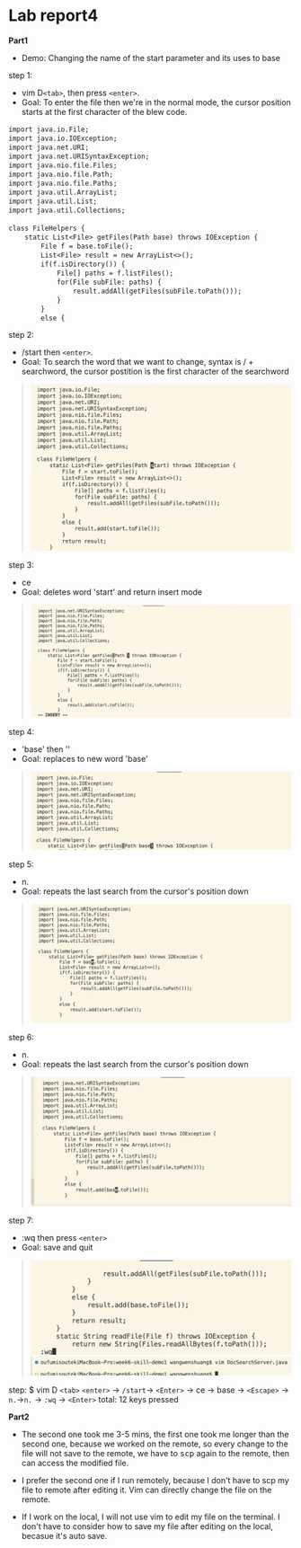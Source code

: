 # Lab report4

**Part1**

- Demo: Changing the name of the start parameter and its uses to base

step 1:
- vim D`<tab>`, then press `<enter>`. 
- Goal: To enter the file then we're in the normal mode, the cursor position starts at the first character of the blew code.


```
import java.io.File;
import java.io.IOException;
import java.net.URI;
import java.net.URISyntaxException;
import java.nio.file.Files;
import java.nio.file.Path;
import java.nio.file.Paths;
import java.util.ArrayList;
import java.util.List;
import java.util.Collections;

class FileHelpers {
    static List<File> getFiles(Path base) throws IOException {
        File f = base.toFile();
        List<File> result = new ArrayList<>();
        if(f.isDirectory()) {
            File[] paths = f.listFiles();
            for(File subFile: paths) { 
                result.addAll(getFiles(subFile.toPath()));
            }
        }
        else {
```

step 2:
- /start then `<enter>`.
- Goal: To search the word that we want to change, syntax is / + searchword, the cursor postition is the first character of the searchword
> ![](vim-p1-1.png)

step 3:
- ce
- Goal: deletes word 'start' and return insert mode
> ![](ce.png)

step 4:
- 'base' then '<esc>'
- Goal: replaces to new word 'base'
> ![](addbase.png)

step 5:
- n.
- Goal: repeats the last search from the cursor's position down
> ![](n1.png)

step 6:
- n.
- Goal: repeats the last search from the cursor's position down
> ![](n2.png)

step 7:
- :wq then press `<enter>`
- Goal: save and quit
> ![](vim-wq.png)
> ![](vim-save.png)

step:  $ vim D `<tab>` `<enter>` -> `/start`-> `<Enter>` -> ce  -> base -> `<Escape>` -> `n.`->`n.` -> `:wq` -> `<Enter>`
total: 12 keys pressed

**Part2**
- The second one took me 3-5 mins, the first one took me longer than the second one, because we worked on the remote, so every change to the file will not save to the remote, we have to <kbd>scp</kbd> again to the remote, then can access the modified file.

- I prefer the second one if I run remotely, because I don't have to scp my file to remote after editing it. Vim can directly change the file on the remote.

- If I work on the local, I will not use vim to edit my file on the terminal. I don't have to consider how to save my file after editing on the local, becasue it's auto save.